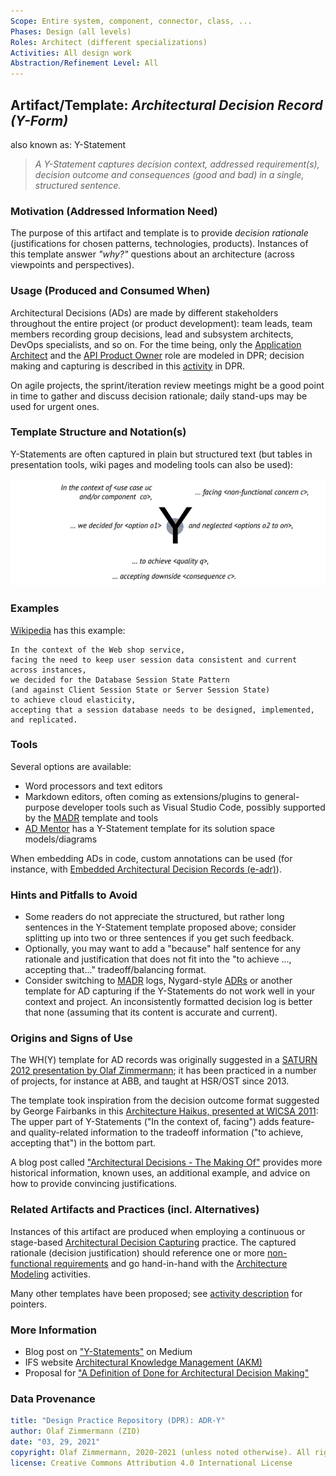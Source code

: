 ```yaml
---
Scope: Entire system, component, connector, class, ...
Phases: Design (all levels) 
Roles: Architect (different specializations)
Activities: All design work
Abstraction/Refinement Level: All
---
```



Artifact/Template: *Architectural Decision Record (Y-Form)*
------------------------------------------------------------
also known as: Y-Statement

> *A Y-Statement captures decision context, addressed requirement(s), decision outcome and consequences (good and bad) in a single, structured sentence.*

### Motivation (Addressed Information Need) 
The purpose of this artifact and template is to provide *decision rationale* (justifications for chosen patterns, technologies, products). Instances of this template answer *"why?"* questions about an architecture (across viewpoints and perspectives).


### Usage (Produced and Consumed When)
Architectural Decisions (ADs) are made by different stakeholders throughout the entire project (or product development): team leads, team members recording group decisions, lead and subsystem architects, DevOps specialists, and so on. For the time being, only the [Application Architect](../roles/DPR-ApplicationArchitectRole.md) and the [API Product Owner](../roles/SDPR-APIProductOwner.md) role are modeled in DPR; decision making and capturing is described in this [activity](../activities/DPR-ArchitecturalDecisionCapturing.md) in DPR.

On agile projects, the sprint/iteration review meetings might be a good point in time to gather and discuss decision rationale; daily stand-ups may be used for urgent ones.


### Template Structure and Notation(s)
Y-Statements are often captured in plain but structured text (but tables in presentation tools, wiki pages and modeling tools can also be used):

![Y-Statement Template](/artifact-templates/images/ADCaptureYTemplate.png)

<!-- TODO: check consistency of author names; DONE: feature tradeoff character of bottom half more -->

### Examples
[Wikipedia](https://en.wikipedia.org/wiki/Architectural_decision#Examples) has this example:

```adr
In the context of the Web shop service, 
facing the need to keep user session data consistent and current across instances, 
we decided for the Database Session State Pattern 
(and against Client Session State or Server Session State)
to achieve cloud elasticity, 
accepting that a session database needs to be designed, implemented, and replicated. 
```


### Tools
Several options are available: 

* Word processors and text editors
* Markdown editors, often coming as extensions/plugins to general-purpose developer tools such as Visual Studio Code, possibly supported by the [MADR](https://github.com/adr/madr) template and tools
* [AD Mentor](https://www.ifs.hsr.ch/index.php?id=13201&L=4) has a Y-Statement template for its solution space models/diagrams

When embedding ADs in code, custom annotations can be used (for instance, with [Embedded Architectural Decision Records (e-adr)](https://github.com/adr/e-adr)).


### Hints and Pitfalls to Avoid

* Some readers do not appreciate the structured, but rather long sentences in the Y-Statement template proposed above; consider splitting up into two or three sentences if you get such feedback.
* Optionally, you may want to add a "because" half sentence for any rationale and justification that does not fit into the "to achieve ..., accepting that..." tradeoff/balancing format. 
* Consider switching to [MADR](https://github.com/adr/madr) logs, Nygard-style [ADRs](https://www.cognitect.com/blog/2011/11/15/documenting-architecture-decisions) or another template for AD capturing if the Y-Statements do not work well in your context and project. An inconsistently formatted decision log is better that none (assuming that its content is accurate and current).


### Origins and Signs of Use
The WH(Y) template for AD records was originally suggested in a [SATURN 2012 presentation by Olaf Zimmermann](https://resources.sei.cmu.edu/library/asset-view.cfm?assetid=31345); it has been practiced in a number of projects, for instance at ABB, and taught at HSR/OST since 2013. 

The template took inspiration from the decision outcome format suggested by George Fairbanks in this [Architecture Haikus, presented at WICSA 2011](https://www.georgefairbanks.com/blog/comparch-wicsa-2011-panel-discussion-and-haiku-tutorial/): The upper part of Y-Statements ("In the context of, facing") adds feature- and quality-related information to the tradeoff information ("to achieve, accepting that") in the bottom part.

A blog post called ["Architectural Decisions - The Making Of"](https://ozimmer.ch/practices/2020/04/27/ArchitectureDecisionMaking.html) provides more historical information, known uses, an additional example, and advice on how to provide convincing justifications.

<!-- 
### Performing Role(s)

* [Application Architect](../roles/DPR-ApplicationArchitectRole.md)
* [API Product Owner](../roles/SDPR-APIProductOwner.md)
* Any other decision maker and technical leader
-->

### Related Artifacts and Practices (incl. Alternatives)
Instances of this artifact are produced when employing a continuous or stage-based [Architectural Decision Capturing](../artifacts-activities/DPR-ArchitecturalDecisionCapturing.md) practice. The captured rationale (decision justification) should reference one or more [non-functional requirements](../artifacts-activities/DPR-SMART-NFR-Elicitation.md) and go hand-in-hand with the [Architecture Modeling](../artifacts-activities/DPR-ArchitectureModeling.md) activities.

Many other templates have been proposed; see [activity description](../activities/DPR-ArchitecturalDecisionCapturing.md) for pointers.


### More Information

* Blog post on ["Y-Statements"](https://medium.com/@docsoc/y-statements-10eb07b5a177) on Medium
* IFS website [Architectural Knowledge Management (AKM)](https://www.ifs.hsr.ch/index.php?id=13191&L=4) 
* Proposal for ["A Definition of Done for Architectural Decision Making"](https://ozimmer.ch/practices/2020/05/22/ADDefinitionOfDone.html)

<!-- https://ardalis.com/getting-started-with-architecture-decision-records/ and https://betterprogramming.pub/here-is-a-simple-yet-powerful-tool-to-record-your-architectural-decisions-5fb31367a7da -->

### Data Provenance 

```yaml
title: "Design Practice Repository (DPR): ADR-Y"
author: Olaf Zimmermann (ZIO)
date: "03, 29, 2021"
copyright: Olaf Zimmermann, 2020-2021 (unless noted otherwise). All rights reserved.
license: Creative Commons Attribution 4.0 International License
```

